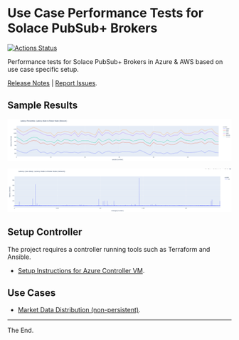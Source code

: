 # Use Case Performance Tests for Solace PubSub+ Brokers

[![Actions Status](https://github.com/solace-iot-team/az-use-case-perf-tests/workflows/test-uc-non-persistent/badge.svg)](https://github.com/solace-iot-team/az-use-case-perf-tests/actions)

Performance tests for Solace PubSub+ Brokers in Azure & AWS based on use case specific setup.

[Release Notes](./ReleaseNotes.md) |
[Report Issues](https://github.com/solace-iot-team/az-use-case-perf-tests/issues).


## Sample Results

<p align="left"><img src="./images/img-1.png" /></p>
<p align="left"><img src="./images/img-2.png" /></p>

## Setup Controller

  The project requires a controller running tools such as Terraform and Ansible.

  - [Setup Instructions for Azure Controller VM](./infrastructure/controller/azure).

## Use Cases

  - [Market Data Distribution (non-persistent)](./uc-non-persistent).


---
The End.
